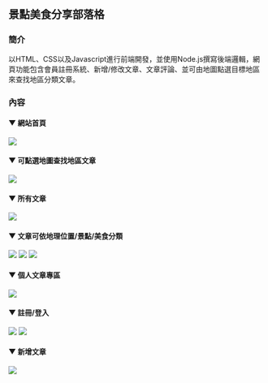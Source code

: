 ## 景點美食分享部落格
### 簡介
以HTML、CSS以及Javascript進行前端開發，並使用Node.js撰寫後端邏輯，網頁功能包含會員註冊系統、新增/修改文章、文章評論、並可由地圖點選目標地區來查找地區分類文章。
### 內容
#### ▼	網站首頁
![](https://i.imgur.com/56OJ1FO.jpg)

#### ▼		可點選地圖查找地區文章
![](https://i.imgur.com/dqDpA7K.png)

#### ▼	所有文章
![](https://i.imgur.com/nkqOD6F.png)

#### ▼	文章可依地理位置/景點/美食分類
![](https://i.imgur.com/lng6vfn.png)
![](https://i.imgur.com/XWydlEp.png)
![](https://i.imgur.com/32FnJnc.png)

#### ▼	個人文章專區
![](https://i.imgur.com/CO2l23b.png)

#### ▼	註冊/登入
![](https://i.imgur.com/n5ntwWy.png)
![](https://i.imgur.com/cjHkFNI.png)
#### ▼ 新增文章
![](https://i.imgur.com/rvreeNy.png)
